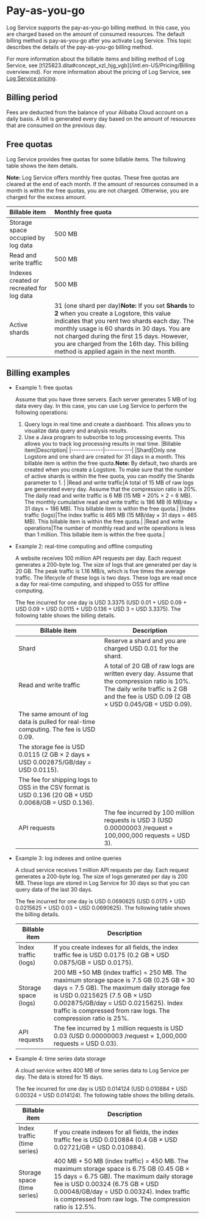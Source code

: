 # Pay-as-you-go

Log Service supports the pay-as-you-go billing method. In this case, you are charged based on the amount of consumed resources. The default billing method is pay-as-you-go after you activate Log Service. This topic describes the details of the pay-as-you-go billing method.

For more information about the billable items and billing method of Log Service, see [t125823.dita\#concept\_xzl\_hjg\_vgb](/intl.en-US/Pricing/Billing overview.md). For more information about the pricing of Log Service, see [Log Service pricing](https://www.alibabacloud.com/product/log-service/pricing?spm=a3c0i.139163.9288850920.1.7690637avzyiqo).

## Billing period

Fees are deducted from the balance of your Alibaba Cloud account on a daily basis. A bill is generated every day based on the amount of resources that are consumed on the previous day.

## Free quotas

Log Service provides free quotas for some billable items. The following table shows the item details.

**Note:** Log Service offers monthly free quotas. These free quotas are cleared at the end of each month. If the amount of resources consumed in a month is within the free quotas, you are not charged. Otherwise, you are charged for the excess amount.

|Billable item|Monthly free quota|
|:------------|:-----------------|
|Storage space occupied by log data|500 MB|
|Read and write traffic|500 MB|
|Indexes created or recreated for log data|500 MB|
|Active shards|31 \(one shard per day\)**Note:** If you set **Shards** to **2** when you create a Logstore, this value indicates that you rent two shards each day. The monthly usage is 60 shards in 30 days. You are not charged during the first 15 days. However, you are charged from the 16th day. This billing method is applied again in the next month. |

## Billing examples

-   Example 1: free quotas

    Assume that you have three servers. Each server generates 5 MB of log data every day. In this case, you can use Log Service to perform the following operations:

    1.  Query logs in real time and create a dashboard. This allows you to visualize data query and analysis results.
    2.  Use a Java program to subscribe to log processing events. This allows you to track log processing results in real time.
    |Billable item|Description|
    |-------------|-----------|
    |Shard|Only one Logstore and one shard are created for 31 days in a month. This billable item is within the free quota.**Note:** By default, two shards are created when you create a Logstore. To make sure that the number of active shards is within the free quota, you can modify the Shards parameter to 1. |
    |Read and write traffic|A total of 15 MB of raw logs are generated every day. Assume that the compression ratio is 20%. The daily read and write traffic is 6 MB \(15 MB × 20% × 2 = 6 MB\). The monthly cumulative read and write traffic is 186 MB \(6 MB/day × 31 days = 186 MB\). This billable item is within the free quota.|
    |Index traffic \(logs\)|The index traffic is 465 MB \(15 MB/day × 31 days = 465 MB\). This billable item is within the free quota.|
    |Read and write operations|The number of monthly read and write operations is less than 1 million. This billable item is within the free quota.|

-   Example 2: real-time computing and offline computing

    A website receives 100 million API requests per day. Each request generates a 200-byte log. The size of logs that are generated per day is 20 GB. The peak traffic is 1.16 MB/s, which is five times the average traffic. The lifecycle of these logs is two days. These logs are read once a day for real-time computing, and shipped to OSS for offline computing.

    The fee incurred for one day is USD 3.3375 \(USD 0.01 + USD 0.09 + USD 0.09 + USD 0.0115 + USD 0.136 + USD 3 = USD 3.3375\). The following table shows the billing details.

    |Billable item|Description|
    |-------------|-----------|
    |Shard|Reserve a shard and you are charged USD 0.01 for the shard.|
    |Read and write traffic|A total of 20 GB of raw logs are written every day. Assume that the compression ratio is 10%. The daily write traffic is 2 GB and the fee is USD 0.09 \(2 GB × USD 0.045/GB = USD 0.09\).|
    |The same amount of log data is pulled for real-time computing. The fee is USD 0.09.|
    |The storage fee is USD 0.0115 \(2 GB × 2 days × USD 0.002875/GB/day = USD 0.0115\).|
    |The fee for shipping logs to OSS in the CSV format is USD 0.136 \(20 GB × USD 0.0068/GB = USD 0.136\).|
    |API requests|The fee incurred by 100 million requests is USD 3 \(USD 0.00000003 /request × 100,000,000 requests = USD 3\).|

-   Example 3: log indexes and online queries

    A cloud service receives 1 million API requests per day. Each request generates a 200-byte log. The size of logs generated per day is 200 MB. These logs are stored in Log Service for 30 days so that you can query data of the last 30 days.

    The fee incurred for one day is USD 0.0690625 \(USD 0.0175 + USD 0.0215625 + USD 0.03 = USD 0.0690625\). The following table shows the billing details.

    |Billable item|Description|
    |-------------|-----------|
    |Index traffic \(logs\)|If you create indexes for all fields, the index traffic fee is USD 0.0175 \(0.2 GB × USD 0.0875/GB = USD 0.0175\).|
    |Storage space \(logs\)|200 MB +50 MB \(index traffic\) = 250 MB. The maximum storage space is 7.5 GB \(0.25 GB × 30 days = 7.5 GB\). The maximum daily storage fee is USD 0.0215625 \(7.5 GB × USD 0.002875/GB/day = USD 0.0215625\). Index traffic is compressed from raw logs. The compression ratio is 25%. |
    |API requests|The fee incurred by 1 million requests is USD 0.03 \(USD 0.00000003 /request × 1,000,000 requests = USD 0.03\).|

-   Example 4: time series data storage

    A cloud service writes 400 MB of time series data to Log Service per day. The data is stored for 15 days.

    The fee incurred for one day is USD 0.014124 \(USD 0.010884 + USD 0.00324 = USD 0.014124\). The following table shows the billing details.

    |Billable item|Description|
    |-------------|-----------|
    |Index traffic \(time series\)|If you create indexes for all fields, the index traffic fee is USD 0.010884 \(0.4 GB × USD 0.02721/GB = USD 0.010884\).|
    |Storage space \(time series\)|400 MB + 50 MB \(index traffic\) = 450 MB. The maximum storage space is 6.75 GB \(0.45 GB × 15 days = 6.75 GB\). The maximum daily storage fee is USD 0.00324 \(6.75 GB × USD 0.00048/GB/day = USD 0.00324\). Index traffic is compressed from raw logs. The compression ratio is 12.5%. |


